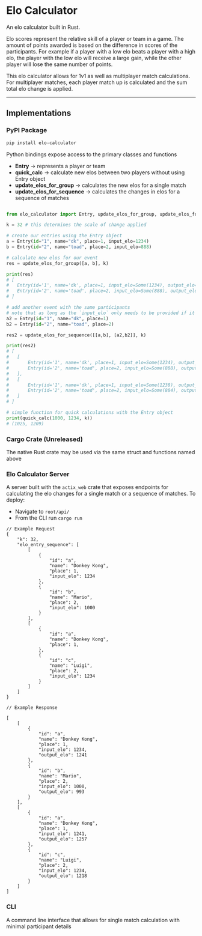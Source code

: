 # Elo Calculator

An elo calculator built in Rust.

Elo scores represent the relative skill of a player or team in a game. The amount of points awarded is based on the difference in scores of the participants. For example if a player with a low elo beats a player with a high elo, the player with the low elo will receive a large gain, while the other player will lose the same number of points. 

This elo calculator allows for 1v1 as well as multiplayer match calculations. For multiplayer matches, each player match up is calculated and the sum total elo change is applied. 

---

## Implementations

### PyPI Package

```bash
pip install elo-calculator
```

Python bindings expose access to the primary classes and functions
* **Entry** &rarr; represents a player or team
* **quick_calc** &rarr; calculate new elos between two players without using Entry object
* **update_elos_for_group** &rarr; calculates the new elos for a single match
* **update_elos_for_sequence** &rarr; calculates the changes in elos for a sequence of matches 

```python

from elo_calculator import Entry, update_elos_for_group, update_elos_for_sequence, quick_calc

k = 32 # this determines the scale of change applied

# create our entries using the Entry object
a = Entry(id="1", name="dk", place=1, input_elo=1234)
b = Entry(id="2", name="toad", place=2, input_elo=888)

# calculate new elos for our event
res = update_elos_for_group([a, b], k)

print(res)
# [
#   Entry(id='1', name='dk', place=1, input_elo=Some(1234), output_elo=Some(1238)), 
#   Entry(id='2', name='toad', place=2, input_elo=Some(888), output_elo=Some(884))
# ]

# add another event with the same participants
# note that as long as the `input_elo` only needs to be provided if it is the first occurance of the entry id
a2 = Entry(id="1", name="dk", place=1)
b2 = Entry(id="2", name="toad", place=2)

res2 = update_elos_for_sequence([[a,b], [a2,b2]], k)

print(res2)
# [
#   [
#       Entry(id='1', name='dk', place=1, input_elo=Some(1234), output_elo=Some(1238)),
#       Entry(id='2', name='toad', place=2, input_elo=Some(888), output_elo=Some(884))
#   ],
#   [
#       Entry(id='1', name='dk', place=1, input_elo=Some(1238), output_elo=Some(1242)),
#       Entry(id='2', name='toad', place=2, input_elo=Some(884), output_elo=Some(880))
#   ]
# ]

# simple function for quick calculations with the Entry object
print(quick_calc(1000, 1234, k))
# (1025, 1209)

```

### Cargo Crate (Unreleased)

The native Rust crate may be used via the same struct and functions named above

### Elo Calculator Server

A server built with the `actix_web` crate that exposes endpoints for calculating the elo changes for a single match or a sequence of matches. To deploy:
* Navigate to `root/api/`
* From the CLI run `cargo run`


```
// Example Request
{
    "k": 32,
    "elo_entry_sequence": [
        [
            {
                "id": "a",
                "name": "Donkey Kong",
                "place": 1,
                "input_elo": 1234
            },
            {
                "id": "b",
                "name": "Mario",
                "place": 2,
                "input_elo": 1000
            }
        ],
        [
            {
                "id": "a",
                "name": "Donkey Kong",
                "place": 1,
            },
            {
                "id": "c",
                "name": "Luigi",
                "place": 2,
                "input_elo": 1234
            }
        ]
    ]
}

// Example Response

[
    [
        {
            "id": "a",
            "name": "Donkey Kong",
            "place": 1,
            "input_elo": 1234,
            "output_elo": 1241
        },
        {
            "id": "b",
            "name": "Mario",
            "place": 2,
            "input_elo": 1000,
            "output_elo": 993
        }
    ],
    [
        {
            "id": "a",
            "name": "Donkey Kong",
            "place": 1,
            "input_elo": 1241,
            "output_elo": 1257
        },
        {
            "id": "c",
            "name": "Luigi",
            "place": 2,
            "input_elo": 1234,
            "output_elo": 1218
        }
    ]
]
```

### CLI

A command line interface that allows for single match calculation with minimal participant details

